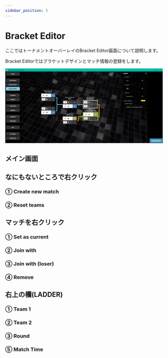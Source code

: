 ```yaml
---
sidebar_position: 5
---
```


# Bracket Editor

ここではトーナメントオーバーレイのBracket Editor画面について説明します。

Bracket Editorではブラケットデザインとマッチ情報の登録をします。

![Bracket Editor](/img/osu_lazer/bracket_editor.png)

## メイン画面

## なにもないところで右クリック

### ① Create new match

### ② Reset teams

## マッチを右クリック

### ① Set as current

### ② Join with

### ③ Join with (loser)

### ④ Remove

## 右上の欄(LADDER)

### ① Team 1

### ② Team 2

### ③ Round

### ⑤ Match Time

